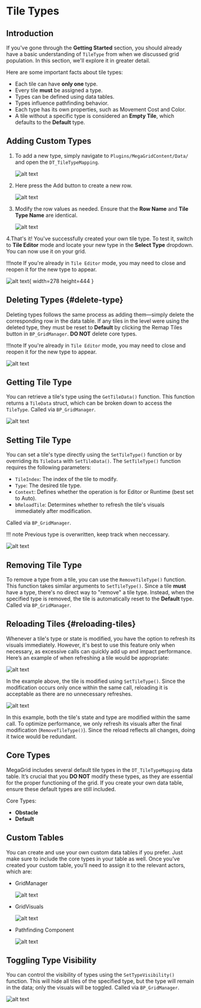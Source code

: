 # Tile Types

## Introduction

If you've gone through the **Getting Started** section, you should already have a basic understanding of ``TileType`` from when we discussed grid population. In this section, we'll explore it in greater detail.

Here are some important facts about tile types:  

- Each tile can have **only one** type.  
- Every tile **must** be assigned a type.  
- Types can be defined using data tables.  
- Types influence pathfinding behavior.  
- Each type has its own properties, such as Movement Cost and Color.  
- A tile without a specific type is considered an **Empty Tile**, which defaults to the **Default** type.

## Adding Custom Types

1. To add a new type, simply navigate to ``Plugins/MegaGridContent/Data/`` and open the ``DT_TileTypeMapping``.
    
    ![alt text](<../images/tile type mapping directory.png>)

2. Here press the <span class="highlight-box-settings">Add</span> button to create a new row.

    ![alt text](<../images/tile type mapping add button.png>)

3. Modify the row values as needed. Ensure that the **Row Name** and **Tile Type Name** are identical.

    ![alt text](<../images/new type add.png>)

4.That's it! You've successfully created your own tile type. To test it, switch to **Tile Editor** mode and locate your new type in the **Select Type** dropdown. You can now use it on your grid.

!!!note 
    If you're already in ``Tile Editor`` mode, you may need to close and reopen it for the new type to appear.

![alt text](<../images/tile editor new type.png>){ width=278 height=444 }

## Deleting Types {#delete-type} 

Deleting types follows the same process as adding them—simply delete the corresponding row in the data table. If any tiles in the level were using the deleted type, they must be reset to **Default** by clicking the <span class="highlight-box-settings">Remap Tiles</span> button in ``BP_GridManager``. **DO NOT** delete core types.

!!!note 
    If you're already in ``Tile Editor`` mode, you may need to close and reopen it for the new type to appear.

![alt text](<../images/remap tiles .png>)

## Getting Tile Type

You can retrieve a tile's type using the ``GetTileData()`` function. This function returns a ``TileData`` struct, which can be broken down to access the ``TileType``. Called via ``BP_GridManager``.

![alt text](<../images/get tile data.png>)

## Setting Tile Type

You can set a tile's type directly using the ``SetTileType()`` function or by overriding its ``TileData`` with ``SetTileData()``. The ``SetTileType()`` function requires the following parameters: 

- ``TileIndex``: The index of the tile to modify.
- ``Type``: The desired tile type.
- ``Context``: Defines whether the operation is for Editor or Runtime (best set to Auto).
- ``bReloadTile``: Determines whether to refresh the tile's visuals immediately after modification.

Called via ``BP_GridManager``.

!!! note
    Previous type is overwritten, keep track when neccessary.

![alt text](<../images/set tile data.png>)

## Removing Tile Type

To remove a type from a tile, you can use the ``RemoveTileType()`` function. This function takes similar arguments to ``SetTileType()``. Since a tile **must** have a type, there's no direct way to "remove" a tile type. Instead, when the specified type is removed, the tile is automatically reset to the **Default** type. Called via ``BP_GridManager``.

## Reloading Tiles {#reloading-tiles}

Whenever a tile's type or state is modified, you have the option to refresh its visuals immediately. However, it's best to use this feature only when necessary, as excessive calls can quickly add up and impact performance. Here’s an example of when refreshing a tile would be appropriate:

![alt text](<../images/relaod tile example 1.png>)

In the example above, the tile is modified using ``SetTileType()``. Since the modification occurs only once within the same call, reloading it is acceptable as there are no unnecessary refreshes. 

![alt text](<../images/reload tile example 2.png>)

In this example, both the tile's state and type are modified within the same call. To optimize performance, we only refresh its visuals after the final modification (``RemoveTileType()``). Since the reload reflects all changes, doing it twice would be redundant.

## Core Types

MegaGrid includes several default tile types in the ``DT_TileTypeMapping`` data table. It’s crucial that you **DO NOT** modify these types, as they are essential for the proper functioning of the grid. If you create your own data table, ensure these default types are still included.

Core Types:

- **Obstacle**
- **Default**

## Custom Tables 

You can create and use your own custom data tables if you prefer. Just make sure to include the core types in your table as well. Once you’ve created your custom table, you’ll need to assign it to the relevant actors, which are:

- GridManager

    ![alt text](<../images/gridmanager type mapping reference.png>)

- GridVisuals

    ![alt text](<../images/gridvisuals type mappin reference.png>)

- Pathfinding Component

    ![alt text](<../images/pathfinding comp typemapping ref.png>)

## Toggling Type Visibility

You can control the visibility of types using the `SetTypeVisibility()` function. This will hide all tiles of the specified type, but the type will remain in the data; only the visuals will be toggled. Called via ``BP_GridManager``.

![alt text](<../images/set type visibility.png>)

